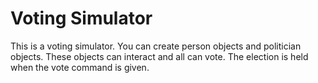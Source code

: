 Voting Simulator
===

This is a voting simulator.
You can create person objects and politician objects.
These objects can interact and all can vote.
The election is held when the vote command is given.
